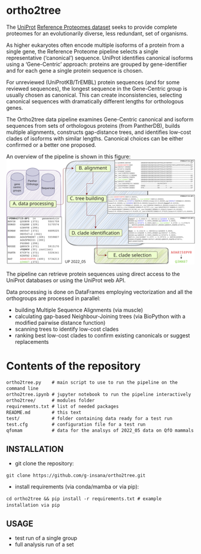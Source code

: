 # ortho2tree

The [UniProt](https://www.uniprot.org) [Reference Proteomes dataset](https://www.uniprot.org/help/reference_proteome) seeks to provide complete proteomes for an evolutionarily diverse, less redundant, set of organisms. 

As higher eukaryotes often encode multiple isoforms of a protein from a single gene, the Reference Proteome pipeline selects a single representative (‘canonical’) sequence. UniProt identifies canonical isoforms using a ‘Gene-Centric’ approach: proteins are grouped by gene-identifier and for each gene a single protein sequence is chosen. 

For unreviewed (UniProtKB/TrEMBL) protein sequences (and for some reviewed sequences), the longest sequence in the Gene-Centric group is usually chosen as canonical. This can create inconsistencies, selecting canonical sequences with dramatically different lengths for orthologous genes.

The Ortho2tree data pipeline examines Gene-Centric canonical and isoform sequences from sets of orthologous proteins (from PantherDB), builds multiple alignments, constructs gap-distance trees, and identifies low-cost clades of isoforms with similar lengths. Canonical choices can be either confirmed or a better one proposed.

An overview of the pipeline is shown in this figure:
![ortho2tree pipeline overview](ortho2tree_pipeline.jpg)

The pipeline can retrieve protein sequences using direct access to the UniProt databases or using the UniProt web API.

Data processing is done on DataFrames employing vectorization and all the orthogroups are processed in parallel:
- building Multiple Sequence Alignments (via muscle)
- calculating gap-based Neighbour-Joining trees (via BioPython with a modified pairwise distance function)
- scanning trees to identify low-cost clades
- ranking best low-cost clades to confirm existing canonicals or suggest replacements

# Contents of the repository
```
ortho2tree.py    # main script to use to run the pipeline on the command line
ortho2tree.ipynb # jupyter notebook to run the pipeline interactively
ortho2tree/      # modules folder
requirements.txt # list of needed packages
README.md        # this text
test/            # folder containing data ready for a test run
test.cfg         # configuration file for a test run
qfomam           # data for the analsys of 2022_05 data on QfO mammals
```

## INSTALLATION
- git clone the repository: 

```git clone https://github.com/g-insana/ortho2tree.git``` 
- install requirements (via conda/mamba or via pip): 

```cd ortho2tree && pip install -r requirements.txt # example installation via pip``` 

## USAGE
- test run of a single group 
- full analysis run of a set 
